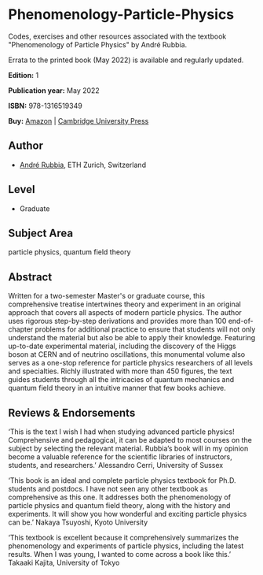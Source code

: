 # Phenomenology-Particle-Physics

Codes, exercises and other resources associated with the textbook "Phenomenology of Particle Physics" by André Rubbia.

Errata to the printed book (May 2022) is available and regularly updated.

**Edition:** 1

**Publication year:** May 2022

**ISBN:** 978-1316519349

**Buy:** [Amazon](https://www.amazon.com/Phenomenology-Particle-Physics-André-Rubbia/dp/1316519341) | [Cambridge University Press](https://www.cambridge.org/rubbia)

## Author

* [André Rubbia](https://rubbia-group.ethz.ch/the-group.html), ETH Zurich, Switzerland

## Level
- Graduate

## Subject Area
particle physics, quantum field theory

## Abstract

Written for a two-semester Master's or graduate course, this comprehensive treatise intertwines theory and experiment in an original approach that covers all aspects of modern particle physics. The author uses rigorous step-by-step derivations and provides more than 100 end-of-chapter problems for additional practice to ensure that students will not only understand the material but also be able to apply their knowledge. Featuring up-to-date experimental material, including the discovery of the Higgs boson at CERN and of neutrino oscillations, this monumental volume also serves as a one-stop reference for particle physics researchers of all levels and specialties. Richly illustrated with more than 450 figures, the text guides students through all the intricacies of quantum mechanics and quantum field theory in an intuitive manner that few books achieve.

## Reviews & Endorsements

‘This is the text I wish I had when studying advanced particle physics! Comprehensive and pedagogical, it can be adapted to most courses on the subject by selecting the relevant material. Rubbia’s book will in my opinion become a valuable reference for the scientific libraries of instructors, students, and researchers.’ Alessandro Cerri, University of Sussex

‘This book is an ideal and complete particle physics textbook for Ph.D. students and postdocs. I have not seen any other textbook as comprehensive as this one. It addresses both the phenomenology of particle physics and quantum field theory, along with the history and experiments. It will show you how wonderful and exciting particle physics can be.’ Nakaya Tsuyoshi, Kyoto University

‘This textbook is excellent because it comprehensively summarizes the phenomenology and experiments of particle physics, including the latest results. When I was young, I wanted to come across a book like this.’ Takaaki Kajita, University of Tokyo

